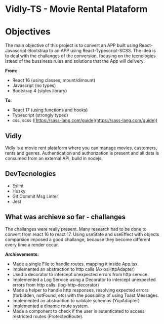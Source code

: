 # Vidly-TS - Movie Rental Plataform

# Objectives

The main objective of this project is to convert an APP built using React-Javascript-Bootstrap to an APP using React-Typescript-SCSS. The idea is to deal with the challanges of the conversion, focusing on the tecnologies istead of the bussiness rules and solutions that the App will delivery.

**From:**

- React 16 (using classes, mount/dimount)
- Javascript (no types)
- Bootstrap 4 (styles library)

**To:**

- React 17 (using functions and hooks)
- Typescript (strongly typed)
- css, scss ([https://sass-lang.com/guide](https://sass-lang.com/guide))


## Vidly

Vidly is a movie rent plataform where you can manage movies, customers, rents and genres. Authentication and authorization is present and all data is consumed from an external API, build in nodejs. 


## DevTecnologies

- Eslint
- Husky
- Git Commit Msg Linter
- Jest


## What was archieve so far - challanges

The challanges were really present. Many research had to be done to convert from react 16 to react 17. Using useState and useEffect with objects comparsion imposed a good challange, because they become different every time a render occur.

**Archievements:**

- Made a single File to handle routes, mapping it inside App.tsx.
- Implemented an abstraction to http calls (AxiosHttpAdapter)
- Used a decorator to intercept unexpected errors from http service.
- Implemented a Log Service using a Decorator to intercept unexpected errors from http calls. (log-http-decorator)  
- Made a helper to handle http responses, resolving expected errors (forbidden, notFound, etc) with the possibility of using Toast Messages.
- Implemented an abstraction to validate schemas (YupAdapter)
- Implemented a dinamic route system.
- Made a component to check if the user is autenticated to access restricted routes (ProtectedRoute).
